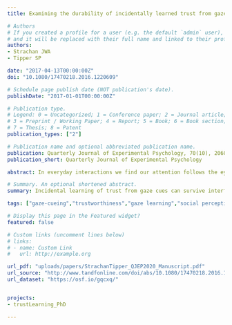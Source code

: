 ```yaml
---
title: Examining the durability of incidentally learned trust from gaze cues

# Authors
# If you created a profile for a user (e.g. the default `admin` user), write the username (folder name) here 
# and it will be replaced with their full name and linked to their profile.
authors:
- Strachan JWA
- Tipper SP

date: "2017-04-13T00:00:00Z"
doi: "10.1080/17470218.2016.1220609"

# Schedule page publish date (NOT publication's date).
publishDate: "2017-01-01T00:00:00Z"

# Publication type.
# Legend: 0 = Uncategorized; 1 = Conference paper; 2 = Journal article;
# 3 = Preprint / Working Paper; 4 = Report; 5 = Book; 6 = Book section;
# 7 = Thesis; 8 = Patent
publication_types: ["2"]

# Publication name and optional abbreviated publication name.
publication: Quarterly Journal of Experimental Psychology, 70(10), 2060-2075
publication_short: Quarterly Journal of Experimental Psychology

abstract: In everyday interactions we find our attention follows the eye gaze of faces around us. As this cueing is so powerful and difficult to inhibit, gaze can therefore be used to facilitate or disrupt visual processing of the environment, and when we experience this we infer information about the trustworthiness of the cueing face. However, to date no studies have investigated how long these impressions last. To explore this we used a gaze-cueing paradigm where faces consistently demonstrated either valid or invalid cueing behaviours. Previous experiments show that valid faces are subsequently rated as more trustworthy than invalid faces. We replicate this effect (Experiment 1) and then include a brief interference task in Experiment 2 between gaze cueing and trustworthiness rating, which weakens but does not completely eliminate the effect. In Experiment 3, we explore whether greater familiarity with the faces improves the durability of trust learning and find that the effect is more resilient with familiar faces. Finally, in Experiment 4, we push this further and show that evidence of trust learning can be seen up to an hour after cueing has ended. Taken together, our results suggest that incidentally learned trust can be durable, especially for faces that deceive.

# Summary. An optional shortened abstract.
summary: Incidental learning of trust from gaze cues can survive interference with task-relevant stimuli for up to one hour.

tags: ["gaze-cueing","trustworthiness","gaze learning","social perception"]

# Display this page in the Featured widget?
featured: false

# Custom links (uncomment lines below)
# links:
# - name: Custom Link
#   url: http://example.org

url_pdf: "uploads/papers/StrachanTipper_QJEP2020_Manuscript.pdf"
url_source: "http://www.tandfonline.com/doi/abs/10.1080/17470218.2016.1220609"
url_dataset: "https://osf.io/gqcxq/"


projects: 
- trustLearning_PhD

---
```

